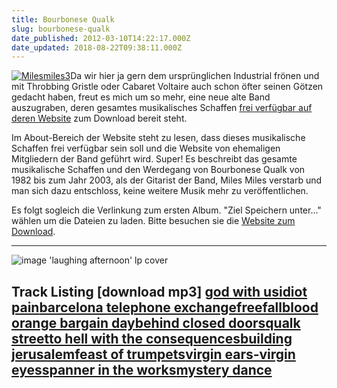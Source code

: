 ```yaml
---
title: Bourbonese Qualk
slug: bourbonese-qualk
date_published: 2012-03-10T14:22:17.000Z
date_updated: 2018-08-22T09:38:11.000Z
---
```


[![Milesmiles3](//thafaker.de/wp-content/uploads/2012/03/Milesmiles3.jpg)](http://thafaker.de/wp-content/uploads/2012/03/Milesmiles3.jpg)Da wir hier ja gern dem ursprünglichen Industrial frönen und mit Throbbing Gristle oder Cabaret Voltaire auch schon öfter seinen Götzen gedacht haben, freut es mich um so mehr, eine neue alte Band auszugraben, deren gesamtes musikalisches Schaffen [frei verfügbar auf deren Website](http://www.bourbonesequalk.net/) zum Download bereit steht.

Im About-Bereich der Website steht zu lesen, dass dieses musikalische Schaffen frei verfügbar sein soll und die Website von ehemaligen Mitgliedern der Band geführt wird. Super! Es beschreibt das gesamte musikalische Schaffen und den Werdegang von Bourbonese Qualk von 1982 bis zum Jahr 2003, als der Gitarist der Band, Miles Miles verstarb und man sich dazu entschloss, keine weitere Musik mehr zu veröffentlichen. 

Es folgt sogleich die Verlinkung zum ersten Album. "Ziel Speichern unter..." wählen um die Dateien zu laden. Bitte besuchen sie die [Website zum Download](http://www.bourbonesequalk.net/).

---
![image](//www.bourbonesequalk.net/img/la.gif)
'laughing afternoon' lp cover

Track Listing
[download mp3]
[god with us](http://www.bourbonesequalk.net/mp3/la/god_with_us.mp3)[idiot pain](http://www.bourbonesequalk.net/mp3/la/idiot_pain.mp3)[barcelona telephone exchange](http://www.bourbonesequalk.net/mp3/la/barcelona_telephone_exchange.mp3)[freefall](http://www.bourbonesequalk.net/mp3/la/freefall.mp3)[blood orange bargain day](http://www.bourbonesequalk.net/mp3/la/blood_orange_bargain_day.mp3)[behind closed doors](http://www.bourbonesequalk.net/mp3/la/behind_closed_doors.mp3)[qualk street](http://www.bourbonesequalk.net/mp3/la/qualk_street.mp3)[to hell with the consequences](http://www.bourbonesequalk.net/mp3/la/hell_with_the_consequences.mp3)[building jerusalem](http://www.bourbonesequalk.net/mp3/la/building_jerusalem.mp3)[feast of trumpets](http://www.bourbonesequalk.net/mp3/la/feast_of_trumpets.mp3)[virgin ears-virgin eyes](http://www.bourbonesequalk.net/mp3/la/v_ear_v_eyes.mp3)[spanner in the works](http://www.bourbonesequalk.net/mp3/la/spanner_in_the_works.mp3)[mystery dance](http://www.bourbonesequalk.net/mp3/la/mystery_dance.mp3)
---
